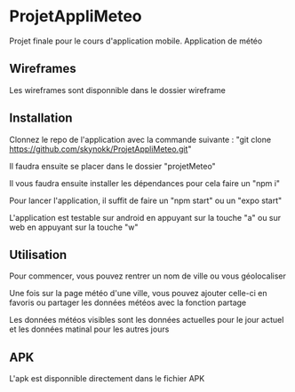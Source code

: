 # ProjetAppliMeteo

Projet finale pour le cours d'application mobile. Application de météo

## Wireframes

Les wireframes sont disponnible dans le dossier wireframe

## Installation

Clonnez le repo de l'application avec la commande suivante : "git clone https://github.com/skynokk/ProjetAppliMeteo.git"

Il faudra ensuite se placer dans le dossier "projetMeteo"

Il vous faudra ensuite installer les dépendances pour cela faire un "npm i"

Pour lancer l'application, il suffit de faire un "npm start" ou un "expo start"

L'application est testable sur android en appuyant sur la touche "a" ou sur web en appuyant sur la touche "w"


## Utilisation

Pour commencer, vous pouvez rentrer un nom de ville ou vous géolocaliser

Une fois sur la page météo d'une ville, vous pouvez ajouter celle-ci en favoris ou partager les données météos avec la fonction partage

Les données météos visibles sont les données actuelles pour le jour actuel et les données matinal pour les autres jours


## APK

L'apk est disponnible directement dans le fichier APK
